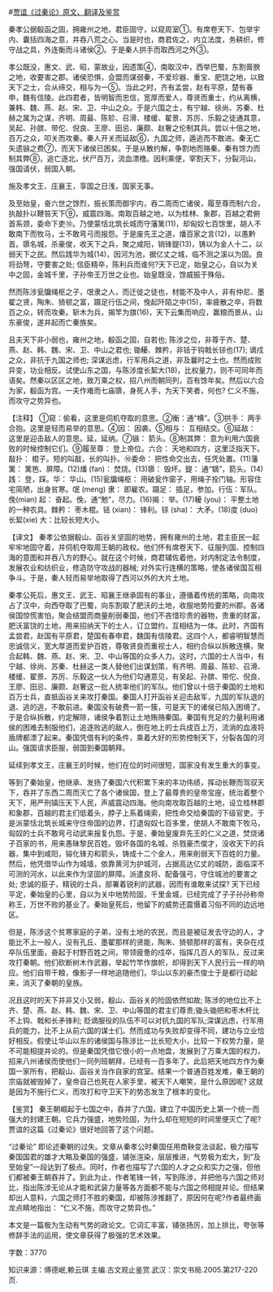#[贾谊《过秦论》原文、翻译及鉴赏](https://www.vrrw.net/wx/14068.html)

秦孝公据殽函之固，拥雍州之地，君臣固守，以窥周室①。有席卷天下、包举宇内、囊括四海之意，并吞八荒之心。当是时也，商君佐之，内立法度，务耕织，修守战之具，外连衡而斗诸侯②。于是秦人拱手而取西河之外③。

孝公既没，惠文、武、昭，蒙故业，因遗策④，南取汉中，西举巴蜀，东割膏腴之地，收要害之郡。诸侯恐惧，会盟而谋弱秦，不爱珍器、重宝、肥饶之地，以致天下之士，合从缔交，相与为一⑤。当此之时，齐有孟尝，赵有平原，楚有春申，魏有信陵。此四君者，皆明智而忠信，宽厚而爱人，尊贤而重士，约从离横，兼韩、魏、燕、赵、宋、卫、中山之众。于是六国之士，有宁越、徐尚、苏秦、杜赫之属为之谋，齐明、周最、陈轸、召滑、楼缓、翟景、苏厉、乐毅之徒通其意，吴起、孙膑、带佗、倪良、王廖、田忌、廉颇、赵奢之伦制其兵。尝以十倍之地，百万之众，叩关而攻秦。秦人开关而延敌⑥，九国之师，遁逃而不敢进。秦无亡矢遗镞之费⑦，而天下诸侯已困矣。于是从散约解，争割地而赂秦。秦有馀力而制其弊⑧，追亡逐北，伏尸百万，流血漂橹。因利乘便，宰割天下，分裂河山，强国请伏，弱国入朝。

施及孝文王、庄襄王，享国之日浅，国家无事。

及至始皇，奋六世之馀烈，振长策而御宇内，吞二周而亡诸侯，履至尊而制六合，执敲扑以鞭笞天下⑨，威震四海。南取百越之地，以为桂林、象郡，百越之君俯首系颈，委命下吏⑩。乃使蒙恬北筑长城而守藩篱(11)，却匈奴七百馀里，胡人不敢南下而牧马，士不敢弯弓而报怨。于是废先王之道，燔百家之言(12)，以愚黔首。隳名城，杀豪俊，收天下之兵，聚之咸阳，销锋鍉(13)，铸以为金人十二，以弱天下之民。然后践华为城(14)，因河为池，据亿丈之城，临不测之溪以为固。良将劲弩，守要害之处; 信臣精卒，陈利兵而谁何?天下已定，始皇之心，自以为关中之固，金城千里，子孙帝王万世之业也。始皇既没，馀威振于殊俗。

然而陈涉瓮牖绳枢之子，氓隶之人，而迁徙之徒也，材能不及中人，非有仲尼、墨翟之贤，陶朱、猗顿之富，蹑足行伍之间，俛起阡陌之中(15)，率疲散之卒，将数百之众，转而攻秦。斩木为兵，揭竿为旗(16)，天下云集而响应，赢粮而景从，山东豪俊，遂并起而亡秦族矣。

且夫天下非小弱也，雍州之地，殽函之固，自若也; 陈涉之位，非尊于齐、楚、燕、赵、韩、魏、宋、卫、中山之君也; 锄耰、棘矜，非铦于钩戟长铩也(17); 谪戍之众，非抗于九国之师也; 深谋远虑，行军用兵之道，非及曩时之士也。然而成败异变，功业相反。试使山东之国，与陈涉度长絜大(18)，比权量力，则不可同年而语矣。然秦以区区之地，致万乘之权，招八州而朝同列，百有馀年矣。然后以六合为家，殽函为宫。一夫作难而七庙隳，身死人手，为天下笑者，何也? 仁义不施，而攻守之势异也。



【注释】 ①窥：偷看，这里是伺机夺取的意思。②衡：通“横”。③拱手： 两手合抱。这里是轻而易举的意思。④因： 因袭。⑤相与： 互相结交。⑥延敌： 这里是迎击敌人的意思。延，延纳。⑦镞： 箭头。⑧制其弊： 意为利用六国衰败的时候控制它们。⑨履至尊： 登上帝位。六合： 天地和四方，这里泛指天下。敲扑： 棍子。短的叫敲，长的叫扑。⑩委命： 把性命交出去，任凭处置。(11)藩篱： 篱笆、屏障。(12)燔 (fan)： 焚烧。(13)隳： 毁坏。鍉： 通“镝”，箭头。(14)践： 登，踩。华： 华山。(15)瓮牖绳枢： 用破瓮作窗子，用绳子拴门轴。形容住宅简陋，出身贫寒。氓 (meng) 隶： 即雇农。蹑足： 插足，参加。行伍：军队。俛(mian) 起： 奋起。俛，通“勉”，尽力。(16)揭： 举。(17)耰 (you)： 平整土地的一种农具。棘矜： 枣木棍。铦 (xian)： 锋利。铩 (sha)： 大矛。(18)度 (duo) 长絜(xie) 大：比较长短大小。

【译文】 秦孝公依据殽山、函谷关坚固的地势，拥有雍州的土地，君主臣民一起牢牢地固守着，并伺机夺取周王朝的政权。他们怀有席卷天下、征服列国、控制四海的意图和并吞八方的野心。就在这个时候，商君辅佐着他，对内制定法令制度，发展农业和纺织业，修造防守攻战的器械; 对外实行连横的策略，使各诸侯国互相争斗。于是，秦人轻而易举地取得了西河以外的大片土地。

秦孝公死后，惠文王、武王、昭襄王继承固有的事业，遵循着传统的策略，向南攻占了汉中，向西夺取了巴蜀，向东割取了肥沃的土地，收服地势险要的州郡。各诸侯国惊慌害怕，聚会结盟而商量削弱秦国，他们不吝惜珍贵的器物，贵重的财富，肥沃富饶的土地，用来招纳天下的士人，订立盟约，互相结为一体。此时，齐国有孟尝君，赵国有平原君，楚国有春申君，魏国有信陵君。这四个人，都睿明智慧而忠诚信义，宽大厚道而爱护百姓，尊敬贤良而重视士人，相约合纵以拆散连横，聚合起韩、魏、燕、赵、宋、卫、中山等国的众多人力。这时，六国的士人当中，有宁越、徐尚、苏秦、杜赫这一类人替他们出谋划策，有齐明、周最、陈轸、召滑、楼缓、翟景、苏厉、乐毅这一伙人为他们勾通意见，有吴起、孙膑、带佗、倪良、王廖、田忌、廉颇、赵奢这一批人统率他们的军队。他们曾以十倍于秦国的土地和百万士兵，直抵函谷关来攻打秦国。秦国人打开函谷关迎击敌军，九国的军队退的退、逃的逃，不敢前进。秦国没有破费一箭一簇，可是天下的诸侯已陷入困境了。于是合纵拆散，约定解除，诸侯争着割让土地贿赂秦国。秦国有充足的力量利用诸侯的困难去制服他们，追逐败逃的敌人，倒在地上的士兵成百上万，流淌的血液将盾牌都漂了起来。秦国凭借有利的条件，乘着大好的形势控制天下，分裂各国的河山。强国请求臣服，弱国到秦国朝拜。

延续到孝文王，庄襄王的时候，他们在位的时间很短，国家没有发生重大的事变。

等到了秦始皇，他继承、发扬了秦国六代积累下来的丰功伟绩，挥动长鞭而驾驭天下，吞并了东西二周而灭亡了各个诸侯国，登上了最尊贵的皇帝宝座，统治着整个天下，用严刑镇压天下人民，声威震动四海。他向南攻取百越的土地，设立桂林郡和象郡，百越的君主们低着头，脖子上系着绳索，把性命交给秦国的下级官吏。于是派蒙恬北筑长城来守住帝国的边界，打退匈奴七百多里，使胡人不敢南下牧马，匈奴的士兵不敢弯弓动武来报复仇怨。于是，秦始皇废弃先王的仁义之道，焚烧诸子百家的书，用来愚昧黎民百姓。毁坏各国的名城，杀戮豪杰俊才，没收天下的兵器，集中到咸阳，镕化锋刃和箭头，铸成十二个金人，用来削弱天下百姓的力量。然后，他凭借华山作为城墙，依靠黄河为护城河，占据高达亿丈的城防，面临深不可测的河水，以此来作为坚固的屏障。派遣良将、配备强弓，守住城池的要害之处; 忠诚的臣子，精锐的士兵，部署着锐利的武器，因而有谁敢来试探? 天下已经平定，秦始皇的心里，自以为关中地势险固，千里金城，已经完成了子子孙孙称帝称王，万世不败的基业了。秦始皇死后，他留下的威势还震慑着习俗不同的边远地区。

但是，陈涉这个贫寒家庭的子弟，没有土地的农民，而且是被征发去守边的人，才能比不上一般人，没有孔丘、墨翟那样的贤能，陶朱、猗顿那样的富有，夹杂在戍卒队伍里面，奋起于村野百姓之间，带领疲惫的戍卒，指挥几百人的军队，反过来攻打秦朝。他们砍断树木作武器，举起竹竿作旗帜，却得到天下人民行云一样的响应。他们自带干粮，像影子一样地追随他们，华山以东的豪杰俊士于是都行动起来，消灭了秦朝的皇族。

况且这时的天下并非又小又弱，殽山、函谷关的险固依然如故; 陈涉的地位比不上齐、楚、燕、赵、韩、魏、宋、卫、中山等国的君主们尊贵;锄头锄把和枣木杆比不上钩、戟和长矛锋利; 贬谪服役的队伍不可以对抗九国的军队;深谋远虑，行军用兵的能力，比不上从前六国的谋士们。然而成功与失败却变得不同，建功与立业恰好相反。假使让华山以东的诸侯国与陈涉比一比长短大小，比较一下权势力量，是不可能相提并论的。但是秦国凭借它很小的一点地盘，发展到了万乘大国的权力，招来八州诸侯而使他们一同列班朝拜，已经有一百多年了。此后把天地四方作为秦国一家所有，把殽山、函谷关当作自家的宫室。结果一个普通百姓发难，秦王朝的宗庙就被毁掉了，皇帝自己也死在人家手里，被天下人嘲笑，是什么原因呢? 这就是因为不施行仁义，而攻打和守卫天下的势态发生了根本的变化。

【鉴赏】 秦王朝崛起于七国之中，吞并了六国，建立了中国历史上第一个统一而强大的封建王朝。它兵力强盛，地势险固，为什么却在短短的时间里便灭亡了呢?贾谊的这篇《过秦论》很好地回答了这个问题。

“过秦论” 即论述秦朝的过失。文章从秦孝公时秦国任用商鞅变法谈起，极力描写秦国国君的雄才大略及秦国的强盛，铺张渲染，层层推进，气势极为宏大，到“及至始皇”一段达到了极点。同时，作者也描写了六国的人才之众和实力之强，但他们都被秦王朝吞并了。到此为止，作者笔锋一转，写到陈涉，并把他与六国之师对比，指出陈涉无论从才能和武装力量等各方面都不能与六国之师相提并论。但结果却出人意料，六国之师打不胜的秦国，却被陈涉推翻了，原因何在呢?作者最终画龙点睛地指出： “仁义不施，而攻守之势异也。”

本文是一篇极为生动有气势的政论文。它词汇丰富，铺张扬厉，加上排比，夸张等修辞手法的运用，使文章获得了极强的艺术效果。

字数：3770

知识来源：傅德岷,赖云琪 主编.古文观止鉴赏.武汉：崇文书局.2005.第217-220页.


